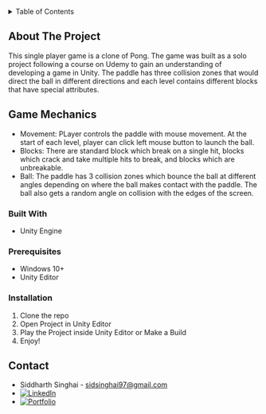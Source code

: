 <!-- Improved compatibility of back to top link: See: https://github.com/othneildrew/Best-README-Template/pull/73 -->
<a name="readme-top"></a>
<!--
*** Thanks for checking out the Best-README-Template. If you have a suggestion
*** that would make this better, please fork the repo and create a pull request
*** or simply open an issue with the tag "enhancement".
*** Don't forget to give the project a star!
*** Thanks again! Now go create something AMAZING! :D
-->



<!-- PROJECT SHIELDS -->
<!--
*** I'm using markdown "reference style" links for readability.
*** Reference links are enclosed in brackets [ ] instead of parentheses ( ).
*** See the bottom of this document for the declaration of the reference variables
*** for contributors-url, forks-url, etc. This is an optional, concise syntax you may use.
*** https://www.markdownguide.org/basic-syntax/#reference-style-links
-->

<!-- TABLE OF CONTENTS -->
<details>
  <summary>Table of Contents</summary>
  <ol>
    <li>
      <a href="#about-the-project">About The Project</a>
      <ul>
        <li><a href="#built-with">Built With</a></li>
      </ul>
    </li>
    <li>
      <a href="#getting-started">Getting Started</a>
      <ul>
        <li><a href="#prerequisites">Prerequisites</a></li>
        <li><a href="#installation">Installation</a></li>
      </ul>
    </li>
    <li><a href="#contact">Contact</a></li>
    <li><a href="#acknowledgments">Acknowledgments</a></li>
  </ol>
</details>



<!-- ABOUT THE PROJECT -->
## About The Project

This single player game is a clone of Pong. The game was built as a solo project following a course on Udemy to gain an understanding of developing a game in Unity. The paddle has three collision zones that would direct the ball in different directions and each level contains different blocks that have special attributes.

## Game Mechanics

* Movement: PLayer controls the paddle with mouse movement. At the start of each level, player can click left mouse button to launch the ball.
* Blocks: There are standard block which break on a single hit, blocks which crack and take multiple hits to break, and blocks which are unbreakable.
* Ball: The paddle has 3 collision zones which bounce the ball at different angles depending on where the ball makes contact with the paddle. The ball also gets a random angle on collision with the edges of the screen.

### Built With

* Unity Engine

### Prerequisites

* Windows 10+
* Unity Editor


### Installation

1. Clone the repo
2. Open Project in Unity Editor
3. Play the Project inside Unity Editor or Make a Build
4. Enjoy!

<!-- CONTACT -->
## Contact

* Siddharth Singhai - sidsinghai97@gmail.com
* [![LinkedIn][linkedin-shield]][linkedin-url]
* [![Portfolio][portfolioIcon-url]][portfolio-url]

<!-- MARKDOWN LINKS & IMAGES -->
<!-- https://www.markdownguide.org/basic-syntax/#reference-style-links -->
[linkedin-shield]: https://img.shields.io/badge/-LinkedIn-black.svg?style=for-the-badge&logo=linkedin&colorB=555
[portfolioIcon-url]: https://img.shields.io/badge/-Portfolio-brightgreen
[linkedin-url]: https://www.linkedin.com/in/siddharthsinghai97/
[portfolio-url]: https://sidoku.github.io
